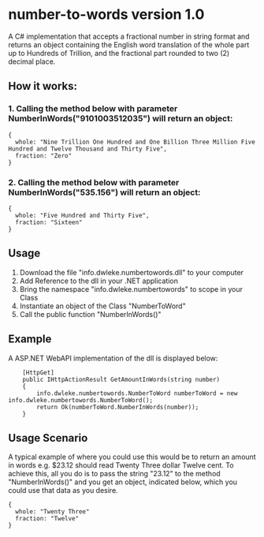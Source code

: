 # number-to-words version 1.0
A C# implementation that accepts a fractional number in string format and returns an object containing the English word translation of the whole part up to Hundreds of Trillion, and the fractional part rounded to two (2) decimal place.


## How it works:

### 1. Calling the method below with parameter NumberInWords("9101003512035") will return an object:
```code
{
  whole: "Nine Trillion One Hundred and One Billion Three Million Five Hundred and Twelve Thousand and Thirty Five",
  fraction: "Zero"
}
```

### 2. Calling the method below with parameter NumberInWords("535.156") will return an object:
```code
{
  whole: "Five Hundred and Thirty Five",
  fraction: "Sixteen"
}
```

## Usage
1. Download the file "info.dwleke.numbertowords.dll" to your computer
2. Add Reference to the dll in your .NET application
3. Bring the namespace "info.dwleke.numbertowords" to scope in your Class
4. Instantiate an object of the Class "NumberToWord"
5. Call the public function "NumberInWords()"


## Example
A ASP.NET WebAPI implementation of the dll is displayed below:
```code
    [HttpGet]
    public IHttpActionResult GetAmountInWords(string number)
    {
        info.dwleke.numbertowords.NumberToWord numberToWord = new info.dwleke.numbertowords.NumberToWord();
        return Ok(numberToWord.NumberInWords(number));
    }
```


## Usage Scenario
A typical example of where you could use this would be to return an amount in words e.g. $23.12 should read Twenty Three dollar Twelve cent.
To achieve this, all you do is to pass the string "23.12" to the method "NumberInWords()" and you get an object, indicated below, which you could use that data as you desire.
```code
{
  whole: "Twenty Three"
  fraction: "Twelve"
}
```
